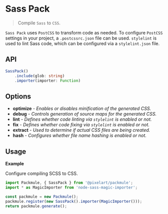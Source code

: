 # Sass Pack
> Compile `Sass` to `CSS`.

`Sass Pack` uses `PostCSS` to transform code as needed.
To configure `PostCSS` settings in your project, a `.postcssrc.json`
file can be used. `stylelint` is used to lint Sass code, which can
be configured via a `stylelint.json` file.

## API
```ts
SassPack()
    .include(glob: string)
    .importer(importer: Function)
```

## Options
* **optimize** - *Enables or disables minification of the generated CSS.*
* **debug** - *Controls generation of source maps for the generated CSS.*
* **lint** - *Defines whether code linting via `stylelint` is enabled or not.*
* **fix** - *Defines whether code fixing via `stylelint` is enabled or not.*
* **extract** - *Used to determine if actual CSS files are being created.*
* **hash** - *Configures whether file name hashing is enabled or not.*

## Usage

**Example**

Configure compiling SCSS to CSS.

```ts
import Packmule, { SassPack } from '@pixelart/packmule';
import * as MagicImporter from 'node-sass-magic-importer';

const packmule = new Packmule();
packmule.register(new SassPack().importer(MagicImporter()));
return packmule.generate();
```
